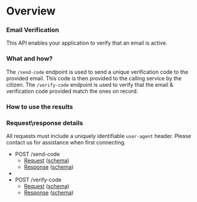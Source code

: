 # Overview

### Email Verification

This API enables your application to verify that an email is active.

### What and how?
The `/send-code` endpoint is used to send a unique verification code to the provided email. This code is then provided to the calling service by the citizen.
The `/verify-code` endpoint is used to verify that the email & verification code provided match the ones on record.

### How to use the results


### Request\response details

All requests must include a uniquely identifiable `user-agent` header. Please contact us for assistance when first connecting.  

* POST /send-code
    * [Request](send-code-request-sample.json) ([schema](send-code-request.json))
    * [Response](verify-code-response-sample.json) ([schema](risk-response.json))
* 
* POST /verify-code
    * [Request](send-code-request-sample.json) ([schema](send-code-request.json))
    * [Response](verify-code-response-sample.json) ([schema](risk-response.json))

